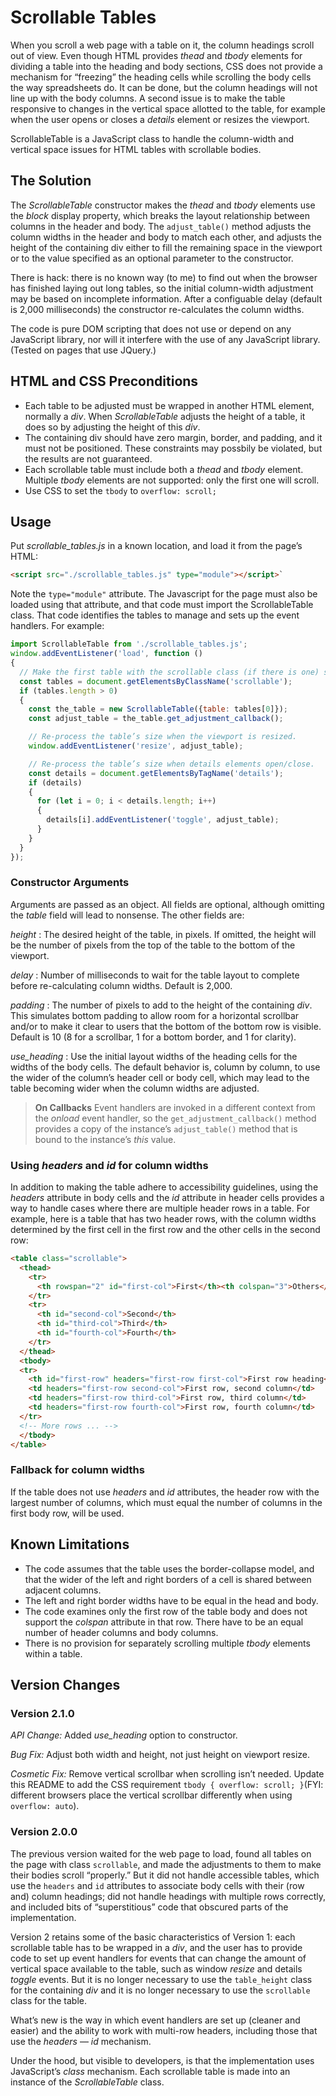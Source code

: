 # Scrollable Tables

When you scroll a web page with a table on it, the column headings scroll out of view. Even though
HTML provides _thead_ and _tbody_ elements for dividing a table into the heading and body sections,
CSS does not provide a mechanism for “freezing” the heading cells while scrolling the body cells the
way spreadsheets do. It can be done, but the column headings will not line up with the body columns.
A second issue is to make the table responsive to changes in the vertical space allotted to the
table, for example when the user opens or closes a _details_ element or resizes the viewport.

ScrollableTable is a JavaScript class to handle the column-width and vertical space issues for HTML tables with scrollable bodies.

## The Solution

The _ScrollableTable_ constructor makes the _thead_ and _tbody_ elements use the _block_ display
property, which breaks the layout relationship between columns in the header and body. The
`adjust_table()` method adjusts the column widths in the header and body to match each other, and
adjusts the height of the containing div either to fill the remaining space in the viewport or to
the value specified as an optional parameter to the constructor.

There is hack: there is no known way (to me) to find out when the browser has finished laying out
long tables, so the initial column-width adjustment may be based on incomplete information. After a
configuable delay (default is 2,000 milliseconds) the constructor re-calculates the column widths.

The code is pure DOM scripting that does not use or depend on any JavaScript library, nor will it interfere with the use of any JavaScript library. (Tested on pages that use JQuery.)

## HTML and CSS Preconditions

- Each table to be adjusted must be wrapped in another HTML element, normally a _div_. When *ScrollableTable* adjusts the height of a table, it does so by adjusting the height of this _div_.
- The containing div should have zero margin, border, and padding, and it must not be positioned.
  These constraints may possbily be violated, but the results are not guaranteed.
- Each scrollable table must include both a _thead_ and _tbody_ element. Multiple _tbody_ elements
  are not supported: only the first one will scroll.
- Use CSS to set the `tbody` to `overflow: scroll;`

## Usage
Put *scrollable_tables.js* in a known location, and load it from the page’s HTML:

```html
<script src="./scrollable_tables.js" type="module"></script>`
```
Note the `type="module"` attribute. The Javascript for the page must also be loaded using that attribute, and that code must import the ScrollableTable class. That code identifies the tables to manage and sets up the event handlers. For example:

```javascript
import ScrollableTable from './scrollable_tables.js';
window.addEventListener('load', function ()
{
  // Make the first table with the scrollable class (if there is one) scrollable.
  const tables = document.getElementsByClassName('scrollable');
  if (tables.length > 0)
  {
    const the_table = new ScrollableTable({table: tables[0]});
    const adjust_table = the_table.get_adjustment_callback();

    // Re-process the table’s size when the viewport is resized.
    window.addEventListener('resize', adjust_table);

    // Re-process the table’s size when details elements open/close.
    const details = document.getElementsByTagName('details');
    if (details)
    {
      for (let i = 0; i < details.length; i++)
      {
        details[i].addEventListener('toggle', adjust_table);
      }
    }
  }
});

```
### Constructor Arguments
Arguments are passed as an object. All fields are optional, although omitting the _table_ field will
lead to nonsense. The other fields are:

*height*
: The desired height of the table, in pixels. If omitted, the height will be the number of pixels
from the top of the table to the bottom of the viewport.

*delay*
: Number of milliseconds to wait for the table layout to complete before re-calculating column
widths. Default is 2,000.

*padding*
: The number of pixels to add to the height of the containing _div_. This simulates bottom padding
to allow room for a horizontal scrollbar and/or to make it clear to users that the bottom of the
bottom row is visible. Default is 10 (8 for a scrollbar, 1 for a bottom border, and 1 for clarity).

*use_heading*
: Use the initial layout widths of the heading cells for the widths of the body cells. The default
behavior is, column by column, to use the wider of the column’s header cell or body cell, which may
lead to the table becoming wider when the column widths are adjusted.


> **On Callbacks**
> Event handlers are invoked in a different context from the _onload_ event handler,
> so the `get_adjustment_callback()` method provides a copy of the instance’s `adjust_table()`
> method that is bound to the instance’s _this_ value.

### Using _headers_ and _id_ for column widths
In addition to making the table adhere to accessibility guidelines, using the _headers_ attribute in
body cells and the _id_ attribute in header cells provides a way to handle cases where there are
multiple header rows in a table. For example, here is a table that has two header rows, with the
column widths determined by the first cell in the first row and the other cells in the second row:

```html
<table class="scrollable">
  <thead>
    <tr>
      <th rowspan="2" id="first-col">First</th><th colspan="3">Others</th>
    </tr>
    <tr>
      <th id="second-col">Second</th>
      <th id="third-col">Third</th>
      <th id="fourth-col">Fourth</th>
    </tr>
  </thead>
  <tbody>
  <tr>
    <th id="first-row" headers="first-row first-col">First row heading</th>
    <td headers="first-row second-col">First row, second column</td>
    <td headers="first-row third-col">First row, third column</td>
    <td headers="first-row fourth-col">First row, fourth column</td>
  </tr>
  <!-- More rows ... -->
  </tbody>
</table>
```

### Fallback for column widths
If the table does not use _headers_ and _id_ attributes, the header row with the largest number of columns, which must equal the number of columns in the first body row, will be used.

## Known Limitations
- The code assumes that the table uses the border-collapse model, and that the wider of the left and
  right borders of a cell is shared between adjacent columns.
- The left and right border widths have to be equal in the head and body.
- The code examines only the first row of the table body and does not support the _colspan_
  attribute in that row. There have to be an equal number of header columns and body columns.
- There is no provision for separately scrolling multiple _tbody_ elements within a table.

## Version Changes

### Version 2.1.0
*API Change:* Added *use_heading* option to constructor.

*Bug Fix:* Adjust both width and height, not just height on viewport resize.

*Cosmetic Fix:* Remove vertical scrollbar when scrolling isn’t needed. Update this README to add the
CSS requirement `tbody { overflow: scroll; }`(FYI: different browsers place the vertical scrollbar
differently when using `overflow: auto`).

### Version 2.0.0
The previous version waited for the web page to load, found all tables on the page with class
`scrollable`, and made the adjustments to them to make their bodies scroll “properly.” But it did
not handle accessible tables, which use the `headers` and `id` attributes to associate body cells
with their (row and) column headings; did not handle headings with multiple rows correctly, and
included bits of “superstitious” code that obscured parts of the implementation.

Version 2 retains some of the basic characteristics of Version 1: each scrollable table has to be
wrapped in a _div_, and the user has to provide code to set up event handlers for events that can
change the amount of vertical space available to the table, such as window _resize_ and details
_toggle_ events. But it is no longer necessary to use the `table_height` class for the containing
_div_ and it is no longer necessary to use the `scrollable` class for the table.

What’s new is the way in which event handlers are set up (cleaner and easier) and the ability to
work with multi-row headers, including those that use the _headers_ &#x2014; _id_ mechanism.

Under the hood, but visible to developers, is that the implementation uses JavaScript’s _class_ mechanism. Each scrollable table is made into an instance of the _ScrollableTable_ class.
